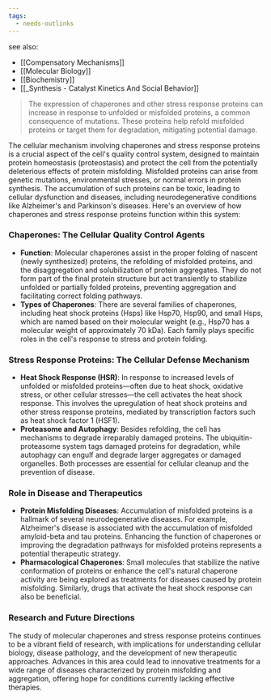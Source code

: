 ```yaml
---
tags:
  - needs-outlinks
---
```


see also:
- [[Compensatory Mechanisms]]
- [[Molecular Biology]]
- [[Biochemistry]]
- [[_Synthesis - Catalyst Kinetics And Social Behavior]]

>The expression of chaperones and other stress response proteins can increase in response to unfolded or misfolded proteins, a common consequence of mutations. These proteins help refold misfolded proteins or target them for degradation, mitigating potential damage.

The cellular mechanism involving chaperones and stress response proteins is a crucial aspect of the cell's quality control system, designed to maintain protein homeostasis (proteostasis) and protect the cell from the potentially deleterious effects of protein misfolding. Misfolded proteins can arise from genetic mutations, environmental stresses, or normal errors in protein synthesis. The accumulation of such proteins can be toxic, leading to cellular dysfunction and diseases, including neurodegenerative conditions like Alzheimer's and Parkinson's diseases. Here's an overview of how chaperones and stress response proteins function within this system:

### Chaperones: The Cellular Quality Control Agents

- **Function**: Molecular chaperones assist in the proper folding of nascent (newly synthesized) proteins, the refolding of misfolded proteins, and the disaggregation and solubilization of protein aggregates. They do not form part of the final protein structure but act transiently to stabilize unfolded or partially folded proteins, preventing aggregation and facilitating correct folding pathways.
- **Types of Chaperones**: There are several families of chaperones, including heat shock proteins (Hsps) like Hsp70, Hsp90, and small Hsps, which are named based on their molecular weight (e.g., Hsp70 has a molecular weight of approximately 70 kDa). Each family plays specific roles in the cell's response to stress and protein folding.

### Stress Response Proteins: The Cellular Defense Mechanism

- **Heat Shock Response (HSR)**: In response to increased levels of unfolded or misfolded proteins—often due to heat shock, oxidative stress, or other cellular stresses—the cell activates the heat shock response. This involves the upregulation of heat shock proteins and other stress response proteins, mediated by transcription factors such as heat shock factor 1 (HSF1).
- **Proteasome and Autophagy**: Besides refolding, the cell has mechanisms to degrade irreparably damaged proteins. The ubiquitin-proteasome system tags damaged proteins for degradation, while autophagy can engulf and degrade larger aggregates or damaged organelles. Both processes are essential for cellular cleanup and the prevention of disease.

### Role in Disease and Therapeutics

- **Protein Misfolding Diseases**: Accumulation of misfolded proteins is a hallmark of several neurodegenerative diseases. For example, Alzheimer's disease is associated with the accumulation of misfolded amyloid-beta and tau proteins. Enhancing the function of chaperones or improving the degradation pathways for misfolded proteins represents a potential therapeutic strategy.
- **Pharmacological Chaperones**: Small molecules that stabilize the native conformation of proteins or enhance the cell's natural chaperone activity are being explored as treatments for diseases caused by protein misfolding. Similarly, drugs that activate the heat shock response can also be beneficial.

### Research and Future Directions

The study of molecular chaperones and stress response proteins continues to be a vibrant field of research, with implications for understanding cellular biology, disease pathology, and the development of new therapeutic approaches. Advances in this area could lead to innovative treatments for a wide range of diseases characterized by protein misfolding and aggregation, offering hope for conditions currently lacking effective therapies.